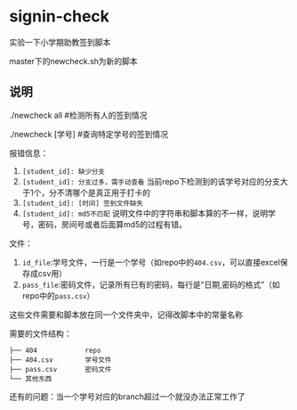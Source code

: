 # signin-check
实验一下小学期助教签到脚本

master下的newcheck.sh为新的脚本

## 说明

./newcheck all #检测所有人的签到情况

./newcheck [学号] #查询特定学号的签到情况

报错信息：
1. `[student_id]: 缺少分支`
2. `[student_id]: 分支过多，需手动查看` 当前repo下检测到的该学号对应的分支大于1个，分不清哪个是真正用于打卡的
3. `[student_id]: [时间] 签到文件缺失` 
4. `[student_id]: md5不匹配` 说明文件中的字符串和脚本算的不一样，说明学号，密码，房间号或者后面算md5的过程有错。

文件：
1. `id_file`:学号文件，一行是一个学号（如repo中的`404.csv`，可以直接excel保存成csv用）
2. `pass_file`:密码文件，记录所有已有的密码，每行是“日期,密码的格式”（如repo中的`pass.csv`）

这些文件需要和脚本放在同一个文件夹中，记得改脚本中的常量名称

需要的文件结构：
```
├── 404            repo
├── 404.csv        学号文件
├── pass.csv       密码文件
└── 其他东西
```



还有的问题：当一个学号对应的branch超过一个就没办法正常工作了
